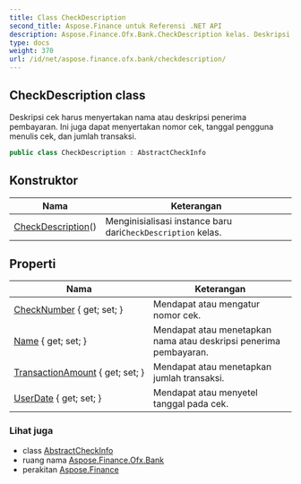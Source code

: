 ```yaml
---
title: Class CheckDescription
second_title: Aspose.Finance untuk Referensi .NET API
description: Aspose.Finance.Ofx.Bank.CheckDescription kelas. Deskripsi cek harus menyertakan nama atau deskripsi penerima pembayaran. Ini juga dapat menyertakan nomor cek tanggal pengguna menulis cek dan jumlah transaksi.
type: docs
weight: 370
url: /id/net/aspose.finance.ofx.bank/checkdescription/
---
```

## CheckDescription class

Deskripsi cek harus menyertakan nama atau deskripsi penerima pembayaran. Ini juga dapat menyertakan nomor cek, tanggal pengguna menulis cek, dan jumlah transaksi.

```csharp
public class CheckDescription : AbstractCheckInfo
```

## Konstruktor

| Nama | Keterangan |
| --- | --- |
| [CheckDescription](checkdescription/)() | Menginisialisasi instance baru dari`CheckDescription` kelas. |

## Properti

| Nama | Keterangan |
| --- | --- |
| [CheckNumber](../../aspose.finance.ofx.bank/checkdescription/checknumber/) { get; set; } | Mendapat atau mengatur nomor cek. |
| [Name](../../aspose.finance.ofx.bank/checkdescription/name/) { get; set; } | Mendapat atau menetapkan nama atau deskripsi penerima pembayaran. |
| [TransactionAmount](../../aspose.finance.ofx.bank/checkdescription/transactionamount/) { get; set; } | Mendapat atau menetapkan jumlah transaksi. |
| [UserDate](../../aspose.finance.ofx.bank/checkdescription/userdate/) { get; set; } | Mendapat atau menyetel tanggal pada cek. |

### Lihat juga

* class [AbstractCheckInfo](../abstractcheckinfo/)
* ruang nama [Aspose.Finance.Ofx.Bank](../../aspose.finance.ofx.bank/)
* perakitan [Aspose.Finance](../../)


